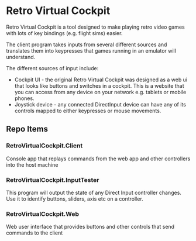 # Retro Virtual Cockpit

Retro Virtual Cockpit is a tool designed to make playing retro video games with lots of key bindings (e.g. flight sims) easier.

The client program takes inputs from several different sources and translates them into keypresses that games running in an emulator will understand.

The different sources of input include:

- Cockpit UI - the original Retro Virtual Cockpit was designed as a web ui that looks like buttons and switches in a cockpit.  This is a website that you can access from any device on your network e.g. tablets or mobile phones. 
- Joystick device - any connected DirectInput device can have any of its controls mapped to either keypresses or mouse movements.

## Repo Items

### RetroVirtualCockpit.Client

Console app that replays commands from the web app and other controllers into the host machine

### RetroVirtualCockpit.InputTester

This program will output the state of any Direct Input controller changes.  Use it to identify buttons, sliders, axis etc on a controller.

### RetroVirtualCockpit.Web

Web user interface that provides buttons and other controls that send commands to the client
